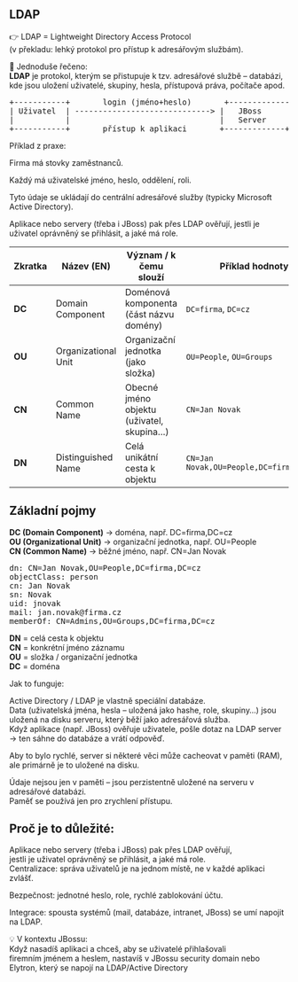## LDAP

👉 LDAP = Lightweight Directory Access Protocol<br>
(v překladu: lehký protokol pro přístup k adresářovým službám).<br>

📌 Jednoduše řečeno:<br>
**LDAP** je protokol, kterým se přistupuje k tzv. adresářové službě – databázi, <br>
kde jsou uložení uživatelé, skupiny, hesla, přístupová práva, počítače apod.<br>

<pre>
+-----------+       login (jméno+heslo)       +-------------+       ověření/role       +--------------------+
| Uživatel  | -----------------------------> |   JBoss      | ---------------------> |   LDAP / AD        |
|           |                                |   Server     | <--------------------- |  adresářová služba |
+-----------+       přístup k aplikaci       +-------------+     potvrzení/přístup   +--------------------+
</pre>



Příklad z praxe:

Firma má stovky zaměstnanců.<br>

Každý má uživatelské jméno, heslo, oddělení, roli.<br>

Tyto údaje se ukládají do centrální adresářové služby (typicky Microsoft Active Directory).<br>

Aplikace nebo servery (třeba i JBoss) pak přes LDAP ověřují, jestli je uživatel oprávněný se přihlásit, a jaké má role.<br>



| Zkratka | Název (EN)          | Význam / k čemu slouží                    | Příklad hodnoty                         |
| ------- | ------------------- | ----------------------------------------- | --------------------------------------- |
| **DC**  | Domain Component    | Doménová komponenta (část názvu domény)   | `DC=firma`, `DC=cz`                     |
| **OU**  | Organizational Unit | Organizační jednotka (jako složka)        | `OU=People`, `OU=Groups`                |
| **CN**  | Common Name         | Obecné jméno objektu (uživatel, skupina…) | `CN=Jan Novak`                          |
| **DN**  | Distinguished Name  | Celá unikátní cesta k objektu             | `CN=Jan Novak,OU=People,DC=firma,DC=cz` |


## Základní pojmy

**DC (Domain Component)** → doména, např. DC=firma,DC=cz<br>
**OU (Organizational Unit)** → organizační jednotka, např. OU=People<br>
**CN (Common Name)** → běžné jméno, např. CN=Jan Novak<br>


<pre>
dn: CN=Jan Novak,OU=People,DC=firma,DC=cz
objectClass: person
cn: Jan Novak
sn: Novak
uid: jnovak
mail: jan.novak@firma.cz
memberOf: CN=Admins,OU=Groups,DC=firma,DC=cz
</pre>

**DN** = celá cesta k objektu<br>
**CN** = konkrétní jméno záznamu<br>
**OU** = složka / organizační jednotka<br>
**DC** = doména<br>


Jak to funguje:

Active Directory / LDAP je vlastně speciální databáze.<br>
Data (uživatelská jména, hesla – uložená jako hashe, role, skupiny…) jsou uložená na disku serveru, který běží jako adresářová služba.<br>
Když aplikace (např. JBoss) ověřuje uživatele, pošle dotaz na LDAP server → ten sáhne do databáze a vrátí odpověď.<br>

Aby to bylo rychlé, server si některé věci může cacheovat v paměti (RAM), ale primárně je to uložené na disku.<br>

Údaje nejsou jen v paměti – jsou perzistentně uložené na serveru v adresářové databázi.<br> 
Paměť se používá jen pro zrychlení přístupu.<br>



## Proč je to důležité:

Aplikace nebo servery (třeba i JBoss) pak přes LDAP ověřují, <br>
jestli je uživatel oprávněný se přihlásit, a jaké má role.<br>
Centralizace: správa uživatelů je na jednom místě, ne v každé aplikaci zvlášť.<br>

Bezpečnost: jednotné heslo, role, rychlé zablokování účtu.<br>

Integrace: spousta systémů (mail, databáze, intranet, JBoss) se umí napojit na LDAP.<br>

💡 V kontextu JBossu:<br>
Když nasadíš aplikaci a chceš, aby se uživatelé přihlašovali<br> 
firemním jménem a heslem, nastavíš v JBossu security domain nebo<br>
Elytron, který se napojí na LDAP/Active Directory<br>


